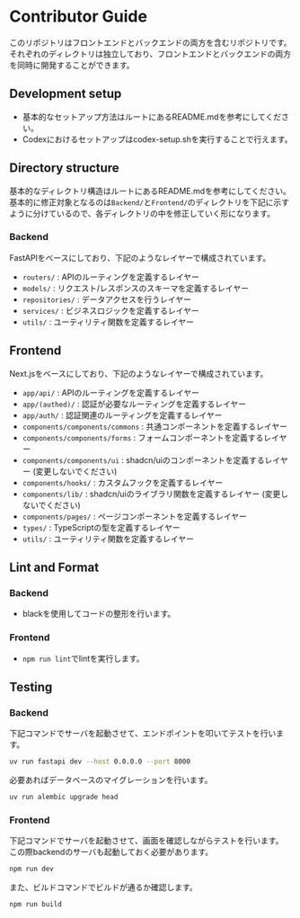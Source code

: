 # Contributor Guide
このリポジトリはフロントエンドとバックエンドの両方を含むリポジトリです。
それぞれのディレクトリは独立しており、フロントエンドとバックエンドの両方を同時に開発することができます。

## Development setup
- 基本的なセットアップ方法はルートにあるREADME.mdを参考にしてください。
- Codexにおけるセットアップはcodex-setup.shを実行することで行えます。

## Directory structure
基本的なディレクトリ構造はルートにあるREADME.mdを参考にしてください。
基本的に修正対象となるのは`Backend/`と`Frontend/`のディレクトリを下記に示すように分けているので、各ディレクトリの中を修正していく形になります。

### Backend
FastAPIをベースにしており、下記のようなレイヤーで構成されています。

- `routers/` : APIのルーティングを定義するレイヤー
- `models/` : リクエスト/レスポンスのスキーマを定義するレイヤー
- `repositories/` : データアクセスを行うレイヤー
- `services/` : ビジネスロジックを定義するレイヤー
- `utils/` : ユーティリティ関数を定義するレイヤー

## Frontend
Next.jsをベースにしており、下記のようなレイヤーで構成されています。

- `app/api/` : APIのルーティングを定義するレイヤー
- `app/(authed)/` : 認証が必要なルーティングを定義するレイヤー
- `app/auth/` : 認証関連のルーティングを定義するレイヤー
- `components/components/commons` : 共通コンポーネントを定義するレイヤー
- `components/components/forms` : フォームコンポーネントを定義するレイヤー
- `components/components/ui` : shadcn/uiのコンポーネントを定義するレイヤー (変更しないでください)
- `components/hooks/` : カスタムフックを定義するレイヤー
- `components/lib/` : shadcn/uiのライブラリ関数を定義するレイヤー (変更しないでください)
- `components/pages/` : ページコンポーネントを定義するレイヤー
- `types/` : TypeScriptの型を定義するレイヤー
- `utils/` : ユーティリティ関数を定義するレイヤー

## Lint and Format

### Backend
- blackを使用してコードの整形を行います。

### Frontend
- `npm run lint`でlintを実行します。

## Testing

### Backend
下記コマンドでサーバを起動させて、エンドポイントを叩いてテストを行います。

```bash
uv run fastapi dev --host 0.0.0.0 --port 8000
```

必要あればデータベースのマイグレーションを行います。

```bash
uv run alembic upgrade head
```

### Frontend
下記コマンドでサーバを起動させて、画面を確認しながらテストを行います。
この際backendのサーバも起動しておく必要があります。

```bash
npm run dev
```

また、ビルドコマンドでビルドが通るか確認します。

```bash
npm run build
```
